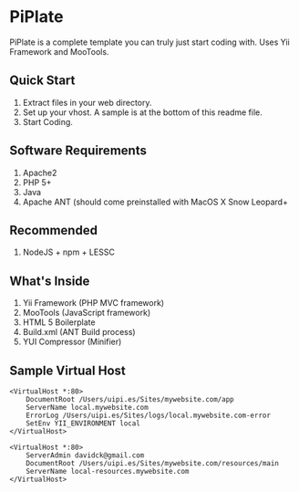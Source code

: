 PiPlate
=======

PiPlate is a complete template you can truly just start coding with. Uses Yii Framework and MooTools.

Quick Start
-----------
1. Extract files in your web directory.
2. Set up your vhost.  A sample is at the bottom of this readme file.
3. Start Coding.

Software Requirements
---------------------
1. Apache2
2. PHP 5+
3. Java
4. Apache ANT (should come preinstalled with MacOS X Snow Leopard+

Recommended
-----------
1. NodeJS + npm + LESSC

What's Inside
-------------
1. Yii Framework (PHP MVC framework)
2. MooTools (JavaScript framework)
3. HTML 5 Boilerplate 
4. Build.xml (ANT Build process)
5. YUI Compressor (Minifier)

Sample Virtual Host
-------------------

    <VirtualHost *:80>
        DocumentRoot /Users/uipi.es/Sites/mywebsite.com/app
        ServerName local.mywebsite.com
        ErrorLog /Users/uipi.es/Sites/logs/local.mywebsite.com-error
        SetEnv YII_ENVIRONMENT local
    </VirtualHost>
    
    <VirtualHost *:80>
        ServerAdmin davidck@gmail.com
        DocumentRoot /Users/uipi.es/Sites/mywebsite.com/resources/main
        ServerName local-resources.mywebsite.com
    </VirtualHost>
